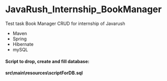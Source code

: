 # JavaRush_Internship_BookManager

Test task Book Manager CRUD for internship of Javarush

- Maven
- Spring
- Hibernate
- mySQL

#### Script to drop, create and fill database:
#### src\main\resources\scriptForDB.sql